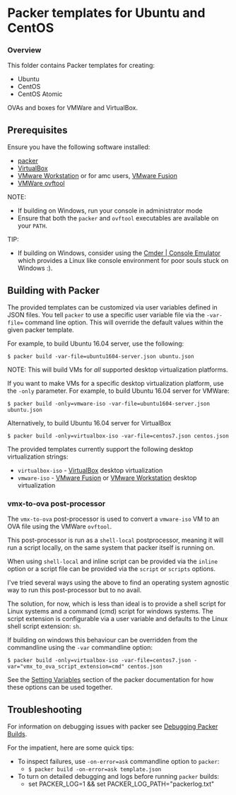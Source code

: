 # Packer templates for Ubuntu and CentOS

### Overview

This folder contains Packer templates for creating:
- Ubuntu
- CentOS
- CentOS Atomic

OVAs and boxes for VMWare and VirtualBox.

## Prerequisites
Ensure you have the following software installed:
- [packer](https://www.packer.io/)
- [VirtualBox](https://www.virtualbox.org/wiki/Downloads)
- [VMware Workstation](https://www.vmware.com/products/workstation) or for amc users, [VMware Fusion](https://www.vmware.com/products/fusion)
- [VMWare ovftool](https://www.vmware.com/support/developer/ovf/)

NOTE:
- If building on Windows, run your console in administrator mode
- Ensure that both the `packer` and `ovftool` executables are available on your `PATH`.

TIP:
- If building on Windows, consider using the [Cmder | Console Emulator](http://cmder.net/) which
provides a Linux like console environment for poor souls stuck on Windows :).

## Building with Packer
The provided templates can be customized via user variables defined in JSON files.
You tell `packer` to use a specific user variable file via the `-var-file=` command line
option. This will override the default values within the given packer template.

For example, to build Ubuntu 16.04 server, use the following:

    $ packer build -var-file=ubuntu1604-server.json ubuntu.json

NOTE: This will build VMs for _all_ supported desktop virtualization platforms.

If you want to make VMs for a specific desktop virtualization platform, use the `-only`
parameter.  For example, to build Ubuntu 16.04 server for VMWare:

    $ packer build -only=vmware-iso -var-file=ubuntu1604-server.json ubuntu.json

Alternatively, to build Ubuntu 16.04 server for VirtualBox

    $ packer build -only=virtualbox-iso -var-file=centos7.json centos.json

The provided templates currently support the following desktop virtualization strings:

- `virtualbox-iso` - [VirtualBox](https://www.virtualbox.org/wiki/Downloads) desktop virtualization
- `vmware-iso` - [VMware Fusion](https://www.vmware.com/products/fusion) or [VMware Workstation](https://www.vmware.com/products/workstation) desktop virtualization

### vmx-to-ova post-processor
The `vmx-to-ova` post-processor is used to convert a `vmware-iso` VM to an OVA file using the VMWare `ovftool`.

This post-processor is run as a `shell-local` postprocessor, meaning it will run a script locally, on the same system that packer itself is running on.

When using `shell-local` and inline script can be provided via the `inline` option or
a script file can be provided via the `script` or `scripts` options.

I've tried several ways using the above to find an operating system agnostic way to run this post-processor but to no avail.

The solution, for now, which is less than ideal is to provide a shell script for Linux systems and a command (cmd) script for windows systems. The script extension is configurable via a user variable and defaults to the Linux shell script extension: `sh`.

If building on windows this behaviour can be overridden from the commandline using the `-var` commandline option:

    $ packer build -only=virtualbox-iso -var-file=centos7.json -var="vmx_to_ova_script_extension=cmd" centos.json

See the [Setting Variables](https://www.packer.io/docs/templates/user-variables.html#setting-variables) section of the packer documentation for how these options can be used together.

## Troubleshooting
For information on debugging issues with packer see [Debugging Packer Builds](https://www.packer.io/docs/other/debugging.html).

For the impatient, here are some quick tips:
- To inspect failures, use `-on-error=ask` commandline option to `packer`:
  - `$ packer build -on-error=ask template.json`
- To turn on detailed debugging and logs before running `packer` builds:
  - set PACKER_LOG=1 && set PACKER_LOG_PATH="packerlog.txt"
